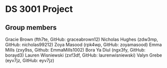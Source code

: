 # DS 3001 Project

## Group members
Gracie Brown (fth7te, GitHub: graceabrown12)
Nicholas Hughes (zdw3mp, GitHub: nicholas99212)
Zoya Masood (rpk4wp, GitHub: zoyamasood)
Emma Mills (zxy9ss, Github: EmmaMills1002)
Bora Ya Diul (ngx3fy, GitHub: borayd3)
Lauren Wisniewski (zxf3df, GitHub: laurenwisniewski)
Valyn Grebe (eyv7jz, GitHub: eyv7jz)
